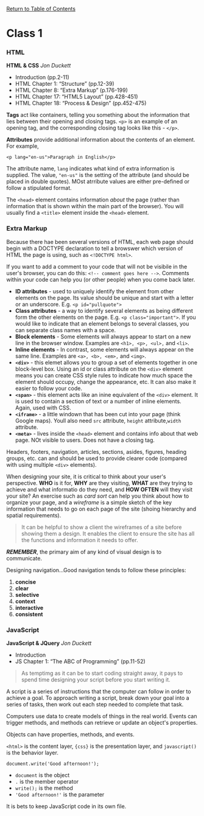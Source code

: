 [Return to Table of Contents](README.md
)

# Class 1


### HTML

**HTML & CSS** *Jon Duckett*

- Introduction (pp.2-11)
- HTML Chapter 1: “Structure” (pp.12-39)
- HTML Chapter 8: “Extra Markup” (p.176-199)
- HTML Chapter 17: “HTML5 Layout” (pp.428-451)
- HTML Chapter 18: “Process & Design” (pp.452-475)

**Tags** act like containers, telling you something about the information that lies between their opening and closing tags. `<p>` is an example of an opening tag, and the corresponding closing tag looks like this - `</p>`.

**Attributes** provide additional information about the contents of an element. For example, 

`<p lang="en-us">Paragraph in English</p>`

The attribute name, `lang` indicates what kind of extra information is supplied.  The value, `"en-us"` is the setting of the attribute (and should be placed in double quotes). MOst atrribute values are either pre-defined or follow a stipulated format.

The `<head>` element contains information *about* the page (rather than information that is shown within the main part of the browser). You will usually find a `<title>` element inside the `<head>` element.

### Extra Markup

Because there hae been several versions of HTML, each web page should begin with a DOCTYPE declaration to tell a browswer which version of HTML the page is using, such as `<!DOCTYPE html>`. 

If you want to add a comment to your code that will not be visibile in the user's browser, you can do this: `<!-- comment goes here -->`. Comments within your code can help you (or other people) when you come back later.

* **ID attributes** - used to uniquely identify the element from other elements on the page. Its value should be unique and start with a letter or an underscore. E.g. `<p id="pullquote">`
* **Class attributes** - a way to identify several elements as being different form the other elements on the page. E.g. `<p class="important">`. If you would like to indicate that an element belongs to several classes, you can separate class names with a space.
* **Block elements** - Some elements will always appear to start on a new line in the browser window. Examples are `<h1>, <p>, <ul>,` and `<li>`.
* **Inline elements** - In contrast, some elements will always appear on the same line. Examples are `<a>, <b>, <em>,` and `<img>`.
* **`<div>`** - this elemet allows you to group a set of elements together in one block-level box. Using an id or class attribute on the `<div>` element means you can create CSS style rules to indicate how much space the element should occupy, change the appearance, etc. It can also make it easier to follow your code.
* **`<span>`** - this element acts like an inine equivalent of the `<div>` element. It is used to contain a section of text or a number of inline elements. Again, used with CSS.
* **`<iframe>`** - a little windown that has been cut into your page (think Google maps). Youll also need `src` attribute, `height` attribute,`width` attribute.
* **`<meta>`** - lives inside the `<head>` element and contains info about that web page. NOt visible to users. Does not have a closing tag.

Headers, footers, navigation, articles, sections, asides, figures, heading groups, etc. can and should be used to provide clearer code (compared with using multiple `<div>` elements).

When designing your site, it is critical to think about your user's perspective. **WHO** is it for, **WHY** are they visiting, **WHAT** are they trying to achieve and what informatio do they need, and **HOW OFTEN** will they visit your site? An exercise such as *card sort* can help you think about how to organize your page, and a *wireframe* is a simple sketch of the key information that needs to go on each page of the site (shoing hierarchy and spatial requirements).

> It can be helpful to show a client the wireframes of a site before showing them a design. It enables the client to ensure the site has all the functions and information it needs to offer.

***REMEMBER***, the primary aim of any kind of visual design is to communicate.

Designing navigation...Good navigation tends to follow these principles: 
1. **concise**
2. **clear**
3. **selective**
4. **context**
5. **interactive**
6. **consistent**

### JavaScript

**JavaScript & JQuery** *Jon Duckett*

- Introduction
- JS Chapter 1: “The ABC of Programming” (pp.11-52)

>As temptimg as it can be to start coding straight away, it pays to spend time designing your script before you start writing it.

A script is a series of instructions that the computer can follow in order to achieve a goal. To approach writing a script, break down your goal into a series of tasks, then work out each step needed to complete that task.

Computers use data to create models of things in the real world. Events can trigger methods, and methods can retrieve or update an object's properties.

Objects can have properties, methods, and events.

`<html>` is the content layer, `{css}` is the presentation layer, and `javascript()` is the behavior layer.

`document.write('Good afternoon!');`

- `document` is the object
- `.` is the member operator
- `write();` is the method
- `'Good afternoon!'` is the parameter

It is bets to keep JavaScript code in its own file.

